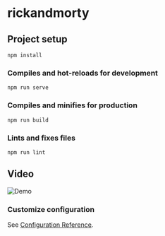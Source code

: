 # rickandmorty

## Project setup
```
npm install
```

### Compiles and hot-reloads for development
```
npm run serve
```

### Compiles and minifies for production
```
npm run build
```

### Lints and fixes files
```
npm run lint
```

## Video
![Demo](https://github.com/orhanerday/rickandmorty/edit/master/video.gif)

### Customize configuration
See [Configuration Reference](https://cli.vuejs.org/config/).
